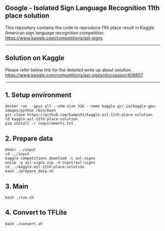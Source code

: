## Google - Isolated Sign Language Recognition 11th place solution
This repository contains the code to reproduce 11th place result in Kaggle American sign language recognition competition.  
https://www.kaggle.com/competitions/asl-signs

---

## Solution on Kaggle
Please refer below link for the detailed write up about solution.  
https://www.kaggle.com/competitions/asl-signs/discussion/406657

---

## 1. Setup environment
```
docker run --gpus all --shm-size 32G --name kaggle gcr.io/kaggle-gpu-images/python /bin/bash
git clone https://github.com/bamps53/kaggle-asl-11th-place-solution
cd kaggle-asl-11th-place-solution
pip install -r requirements.txt 
```

## 2. Prepare data
```
mkdir ../input
cd ../input
kaggle competitions download -c asl-signs
unzip -q asl-signs.zip -d input/asl-signs
cd ../kaggle-asl-11th-place-solution
bash ./prepare_data.sh
```
## 3. Main
```
bash ./run.sh
```
## 4. Convert to TFLite
```
bash ./convert.sh
```